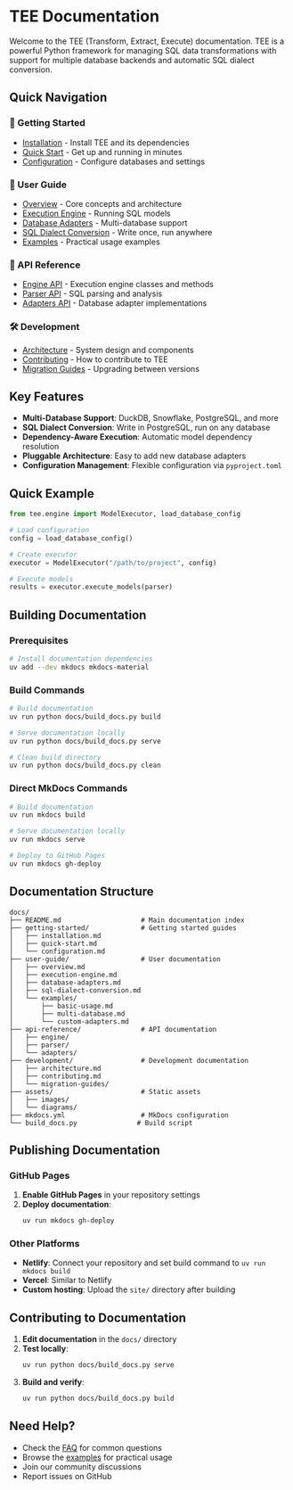 # TEE Documentation

Welcome to the TEE (Transform, Extract, Execute) documentation. TEE is a powerful Python framework for managing SQL data transformations with support for multiple database backends and automatic SQL dialect conversion.

## Quick Navigation

### 🚀 Getting Started
- [Installation](getting-started/installation.md) - Install TEE and its dependencies
- [Quick Start](getting-started/quick-start.md) - Get up and running in minutes
- [Configuration](getting-started/configuration.md) - Configure databases and settings

### 📖 User Guide
- [Overview](user-guide/overview.md) - Core concepts and architecture
- [Execution Engine](user-guide/execution-engine.md) - Running SQL models
- [Database Adapters](user-guide/database-adapters.md) - Multi-database support
- [SQL Dialect Conversion](user-guide/sql-dialect-conversion.md) - Write once, run anywhere
- [Examples](user-guide/examples/) - Practical usage examples

### 🔧 API Reference
- [Engine API](api-reference/engine/) - Execution engine classes and methods
- [Parser API](api-reference/parser/) - SQL parsing and analysis
- [Adapters API](api-reference/adapters/) - Database adapter implementations

### 🛠️ Development
- [Architecture](development/architecture.md) - System design and components
- [Contributing](development/contributing.md) - How to contribute to TEE
- [Migration Guides](development/migration-guides/) - Upgrading between versions

## Key Features

- **Multi-Database Support**: DuckDB, Snowflake, PostgreSQL, and more
- **SQL Dialect Conversion**: Write in PostgreSQL, run on any database
- **Dependency-Aware Execution**: Automatic model dependency resolution
- **Pluggable Architecture**: Easy to add new database adapters
- **Configuration Management**: Flexible configuration via `pyproject.toml`

## Quick Example

```python
from tee.engine import ModelExecutor, load_database_config

# Load configuration
config = load_database_config()

# Create executor
executor = ModelExecutor("/path/to/project", config)

# Execute models
results = executor.execute_models(parser)
```

## Building Documentation

### Prerequisites

```bash
# Install documentation dependencies
uv add --dev mkdocs mkdocs-material
```

### Build Commands

```bash
# Build documentation
uv run python docs/build_docs.py build

# Serve documentation locally
uv run python docs/build_docs.py serve

# Clean build directory
uv run python docs/build_docs.py clean
```

### Direct MkDocs Commands

```bash
# Build documentation
uv run mkdocs build

# Serve documentation locally
uv run mkdocs serve

# Deploy to GitHub Pages
uv run mkdocs gh-deploy
```

## Documentation Structure

```
docs/
├── README.md                    # Main documentation index
├── getting-started/             # Getting started guides
│   ├── installation.md
│   ├── quick-start.md
│   └── configuration.md
├── user-guide/                  # User documentation
│   ├── overview.md
│   ├── execution-engine.md
│   ├── database-adapters.md
│   ├── sql-dialect-conversion.md
│   └── examples/
│       ├── basic-usage.md
│       ├── multi-database.md
│       └── custom-adapters.md
├── api-reference/               # API documentation
│   ├── engine/
│   ├── parser/
│   └── adapters/
├── development/                 # Development documentation
│   ├── architecture.md
│   ├── contributing.md
│   └── migration-guides/
├── assets/                      # Static assets
│   ├── images/
│   └── diagrams/
├── mkdocs.yml                   # MkDocs configuration
└── build_docs.py               # Build script
```

## Publishing Documentation

### GitHub Pages

1. **Enable GitHub Pages** in your repository settings
2. **Deploy documentation**:
   ```bash
   uv run mkdocs gh-deploy
   ```

### Other Platforms

- **Netlify**: Connect your repository and set build command to `uv run mkdocs build`
- **Vercel**: Similar to Netlify
- **Custom hosting**: Upload the `site/` directory after building

## Contributing to Documentation

1. **Edit documentation** in the `docs/` directory
2. **Test locally**:
   ```bash
   uv run python docs/build_docs.py serve
   ```
3. **Build and verify**:
   ```bash
   uv run python docs/build_docs.py build
   ```

## Need Help?

- Check the [FAQ](user-guide/faq.md) for common questions
- Browse the [examples](user-guide/examples/) for practical usage
- Join our community discussions
- Report issues on GitHub